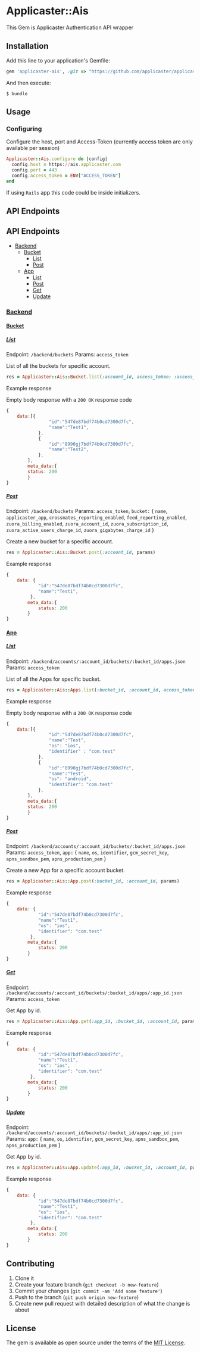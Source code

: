 # Applicaster::Ais

This Gem is Applicaster Authentication API wrapper

## Installation

Add this line to your application's Gemfile:

```ruby
gem 'applicaster-ais', :git => "https://github.com/applicaster/applicaster-ais.git"
```

And then execute:

    $ bundle

## Usage

### Configuring
Configure the host, port and Access-Token (currently access token are only available per session)
```ruby
Applicaster::Ais.configure do |config|
  config.host = https://ais.applicaster.com
  config.port = 443
  config.access_token = ENV["ACCESS_TOKEN"]
end
```

If using `Rails` app this code could be inside initializers.

## API Endpoints
## API Endpoints

* [Backend](#backend)
  * [Bucket](#bucket)
  	* [List](#list)
  	* [Post](#post)
  * [App](#app)
	* [List](#list)
    * [Post](#post)
	* [Get](#get)
	* [Update](#update)

### [Backend](#backend)
#### [Bucket](#bucket)
##### [List](#list)

Endpoint: `/backend/buckets`
Params: `access_token`

List of all the buckets for specific account.
```ruby
res = Applicaster::Ais::Bucket.list(:account_id, access_token: :access_token)
```

Example response

Empty body response with a `200 OK` response code
```javascript
{
	data:[{
    			"id":"547de87bdf74b0cd7300d7fc",
        		"name":"Test1",
         	},
         	{
    			"id":"8990gj7bdf74b0cd7300d7fc",
        		"name":"Test2",
         	},
        ],
    	meta_data:{
   		status: 200
        }
}
```
##### [Post](#post)

Endpoint: `/backend/buckets`
Params: `access_token`, `bucket:` { `name`, `applicaster_app`, `crossmates_reporting_enabled`, `feed_reporting_enabled`,   `zuora_billing_enabled`, `zuora_account_id`,       `zuora_subscription_id`, `zuora_active_users_charge_id`,        `zuora_gigabytes_charge_id` }

Create a new bucket for a specific account.
```ruby
res = Applicaster::Ais::Bucket.post(:account_id, params)
```

Example response

```javascript
{
	data: {
    		"id":"547de87bdf74b0cd7300d7fc",
        	"name":"Test1",
         },
    	meta_data:{
   	    	status: 200
        }
}
```
#### [App](#app)
##### [List](#list)
Endpoint: `/backend/accounts/:account_id/buckets/:bucket_id/apps.json`
Params: `access_token`

List of all the Apps for specific bucket.
```ruby
res = Applicaster::Ais::Apps.list(:bucket_id, :account_id, access_token: :access_token)
```

Example response

Empty body response with a `200 OK` response code
```javascript
{
	data:[{
    			"id":"547de87bdf74b0cd7300d7fc",
        		"name":"Test",
                "os": "ios",
                "identifier" : "com.test"
         	},
         	{
    			"id":"8990gj7bdf74b0cd7300d7fc",
        		"name":"Test",
                "os": "android",
                "identifier": "com.test"
         	},
        ],
    	meta_data:{
   		status: 200
        }
}
```
##### [Post](#post)

Endpoint: `/backend/accounts/:account_id/buckets/:bucket_id/apps.json`
Params: `access_token`, `app:` { `name`, `os`, `identifier`, `gcm_secret_key`, `apns_sandbox_pem`, `apns_production_pem` }

Create a new App for a specific account bucket.
```ruby
res = Applicaster::Ais::App.post(:bucket_id, :account_id, params)
```

Example response

```javascript
{
	data: {
    		"id":"547de87bdf74b0cd7300d7fc",
        	"name":"Test1",
            "os": "ios",
            "identifier": "com.test"
         },
    	meta_data:{
   	    	status: 200
        }
}
```
##### [Get](#get)

Endpoint: `/backend/accounts/:account_id/buckets/:bucket_id/apps/:app_id.json`
Params: `access_token`

Get App by id.
```ruby
res = Applicaster::Ais::App.get(:app_id, :bucket_id, :account_id, params)
```

Example response

```javascript
{
	data: {
    		"id":"547de87bdf74b0cd7300d7fc",
        	"name":"Test1",
            "os": "ios",
            "identifier": "com.test"
         },
    	meta_data:{
   	    	status: 200
        }
}
```
##### [Update](#update)

Endpoint: `/backend/accounts/:account_id/buckets/:bucket_id/apps/:app_id.json`
Params: `app:` { `name`, `os`, `identifier`, `gcm_secret_key`, `apns_sandbox_pem`, `apns_production_pem` }

Get App by id.
```ruby
res = Applicaster::Ais::App.update(:app_id, :bucket_id, :account_id, params)
```

Example response

```javascript
{
	data: {
    		"id":"547de87bdf74b0cd7300d7fc",
        	"name":"Test1",
            "os": "ios",
            "identifier": "com.test"
         },
    	meta_data:{
   	    	status: 200
        }
}
```


## Contributing

1. Clone it
2. Create your feature branch (`git checkout -b new-feature`)
3. Commit your changes (`git commit -am 'Add some feature'`)
4. Push to the branch (`git push origin new-feature`)
5. Create new pull request with detailed description of what the change is about

## License

The gem is available as open source under the terms of the [MIT License](http://opensource.org/licenses/MIT).

